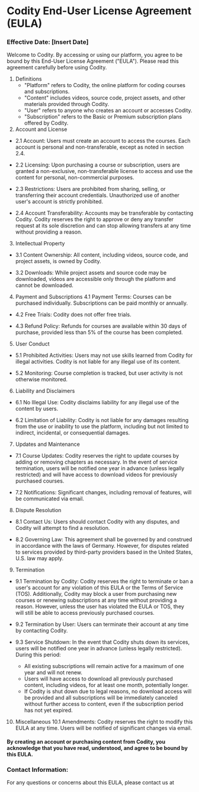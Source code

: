 # Codity End-User License Agreement (EULA)

### Effective Date: [Insert Date]

Welcome to Codity. By accessing or using our platform, you agree to be bound by this End-User License Agreement ("EULA"). Please read this agreement carefully before using Codity.

1. Definitions
   - "Platform" refers to Codity, the online platform for coding courses and subscriptions.
   - "Content" includes videos, source code, project assets, and other materials provided through Codity.
   - "User" refers to anyone who creates an account or accesses Codity.
   - "Subscription" refers to the Basic or Premium subscription plans offered by Codity.
2. Account and License
 * 2.1 Account: Users must create an account to access the courses. Each account is personal and non-transferable, except as noted in section 2.4.

 * 2.2 Licensing: Upon purchasing a course or subscription, users are granted a non-exclusive, non-transferable license to access and use the content for personal, non-commercial purposes.

 * 2.3 Restrictions: Users are prohibited from sharing, selling, or transferring their account credentials. Unauthorized use of another user's account is strictly prohibited.

 * 2.4 Account Transferability: Accounts may be transferable by contacting Codity. Codity reserves the right to approve or deny any transfer request at its sole discretion and can stop allowing transfers at any time without providing a reason.

3. Intellectual Property
 * 3.1 Content Ownership: All content, including videos, source code, and project assets, is owned by Codity.

 * 3.2 Downloads: While project assets and source code may be downloaded, videos are accessible only through the platform and cannot be downloaded.

4. Payment and Subscriptions
   4.1 Payment Terms: Courses can be purchased individually. Subscriptions can be paid monthly or annually.

 * 4.2 Free Trials: Codity does not offer free trials.

 * 4.3 Refund Policy: Refunds for courses are available within 30 days of purchase, provided less than 5% of the course has been completed.

5. User Conduct
 * 5.1 Prohibited Activities: Users may not use skills learned from Codity for illegal activities. Codity is not liable for any illegal use of its content.

 * 5.2 Monitoring: Course completion is tracked, but user activity is not otherwise monitored.

6. Liability and Disclaimers
 * 6.1 No Illegal Use: Codity disclaims liability for any illegal use of the content by users.

 * 6.2 Limitation of Liability: Codity is not liable for any damages resulting from the use or inability to use the platform, including but not limited to indirect, incidental, or consequential damages.

7. Updates and Maintenance
 * 7.1 Course Updates: Codity reserves the right to update courses by adding or removing chapters as necessary. In the event of service termination, users will be notified one year in advance (unless legally restricted) and will have access to download videos for previously purchased courses.

 * 7.2 Notifications: Significant changes, including removal of features, will be communicated via email.

8. Dispute Resolution
 * 8.1 Contact Us: Users should contact Codity with any disputes, and Codity will attempt to find a resolution.

 * 8.2 Governing Law: This agreement shall be governed by and construed in accordance with the laws of Germany. However, for disputes related to services provided by third-party providers based in the United States, U.S. law may apply.

9. Termination
 * 9.1 Termination by Codity: Codity reserves the right to terminate or ban a user's account for any violation of this EULA or the Terms of Service (TOS). Additionally, Codity may block a user from purchasing new courses or renewing subscriptions at any time without providing a reason. However, unless the user has violated the EULA or TOS, they will still be able to access previously purchased courses.

 * 9.2 Termination by User: Users can terminate their account at any time by contacting Codity.

 
* 9.3 Service Shutdown: In the event that Codity shuts down its services, users will be notified one year in advance (unless legally restricted). During this period:
   - All existing subscriptions will remain active for a maximum of one year and will not renew.
  - Users will have access to download all previously purchased content, including videos, for at least one month, potentially longer. 
  - If Codity is shut down due to legal reasons, no download access will be provided and all subscriptions will be immediately canceled without further access to content, even if the subscription period has not yet expired.
10. Miscellaneous
    10.1 Amendments: Codity reserves the right to modify this EULA at any time. Users will be notified of significant changes via email.

#### By creating an account or purchasing content from Codity, you acknowledge that you have read, understood, and agree to be bound by this EULA.

### Contact Information:
For any questions or concerns about this EULA, please contact us at
